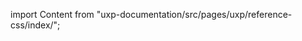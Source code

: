 
import Content from "uxp-documentation/src/pages/uxp/reference-css/index/";

<Content query="product=photoshop"/>
